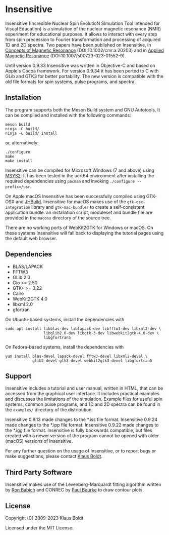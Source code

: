 # Insensitive

Insensitive (Incredible Nuclear Spin EvolutioN SImulation Tool Intended for 
Visual Education) is a simulation of the nuclear magnetic resonance (NMR)
experiment for educational purposes. It allows to interact with every step 
from spin precession to Fourier transformation and processing of acquired 1D 
and 2D spectra. Two papers have been published on Insensitive, in [Concepts of 
Magnetic Resonance](https://onlinelibrary.wiley.com/doi/full/10.1002/cmr.a.20203)
(DOI:10.1002/cmr.a.20203) and in [Applied Magnetic Resonance](https://doi.org/10.1007/s00723-023-01552-9) 
(DOI:10.1007/s00723-023-01552-9).

Until version 0.9.33 Insensitive was written in Objective-C and based on 
Apple's Cocoa framework. For version 0.9.34 it has been ported to C with GLib
and GTK3 for better portability. The new version is compatible with the old
file formats for spin systems, pulse programs, and spectra.

## Installation

The program supports both the Meson Build system and GNU Autotools. It can be 
compiled and installed with the following commands:

```
meson build
ninja -C build/
ninja -C build/ install
```

or, alternatively:

```
./configure
make
make install
```

Insensitive can be compiled for Microsoft Windows (7 and above) using 
[MSYS2](https://www.msys2.org/). It has been tested in the ucrt64 environment 
after installing the required dependencies using `pacman` and invoking 
`./configure --prefix=/usr`.

On Apple macOS Insensitive has been successfully compiled using GTK-OSX and 
[JHBuild](https://wiki.gnome.org/Projects/GTK/OSX/Building). Insensitive for
macOS makes use of the `gtk-osx-integration` library and `gtk-mac-bundler`
to create a self-consistent application bundle. an installation script,
moduleset and bundle file are provided in the `macosx` directory of the
source tree.

There are no working ports of WebKit2GTK for Windows or macOS. On these
systems Insensitive will fall back to displaying the tutorial pages using
the default web browser.


## Dependencies

- BLAS/LAPACK
- FFTW3
- GLib 2.0
- Gio >= 2.50
- GTK+ >= 3.22
- Cairo
- WebKit2GTK 4.0
- libxml 2.0
- gfortran

On Ubuntu-based systems, install the dependencies with

```
sudo apt install libblas-dev liblapack-dev libfftw3-dev libxml2-dev \
                 libglib2.0-dev libgtk-3-dev libwebkit2gtk-4.0-dev \
                 libgfortran5
```

On Fedora-based systems, install the dependencies with

```
yum install blas-devel lapack-devel fftw3-devel libxml2-devel \
            glib2-devel gtk3-devel webkit2gtk3-devel libgfortran5
```

## Support

Insensitive includes a tutorial and user manual, written in HTML, that can be 
accessed from the graphical user interface. It includes practical examples and
discusses the limitations of the simulation. Example files for useful spin
systems, common pulse programs, and 1D and 2D spectra can be found in the
`examples/` directory of the distribution. 

Insensitive 0.9.13 made changes to the *.iss file format. Insensitive 0.9.24
made changes to the *.ipp file format. Insensitive 0.9.22 made changes to the
*.igg file format. Insensitive is fully backwards compatible, but files created 
with a newer version of the program cannot be opened with older (macOS) 
versions of Insensitive.

For any further question on the usage of Insensitive, or to report bugs or 
make suggestions, please contact [Klaus Boldt](mailto:klaus.boldt@uni-rostock.de).

## Third Party Software

Insensitive makes use of the Levenberg-Marquardt fitting algorithm written by 
[Ron Babich](https://gist.github.com/rbabich/3539146/) and CONREC by 
[Paul Bourke](http://paulbourke.net/papers/conrec/) to draw contour plots.

## License

Copyright (C) 2009-2023 Klaus Boldt

Licensed under the MIT License.
